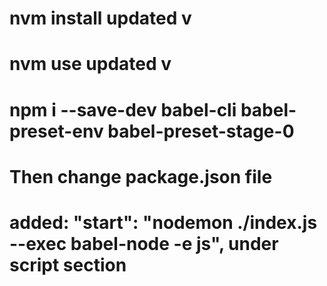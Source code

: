 # nvm install updated v
# nvm use updated v
# npm i --save-dev babel-cli babel-preset-env babel-preset-stage-0


# Then change package.json file
# added: "start": "nodemon ./index.js --exec babel-node -e js", under script section


